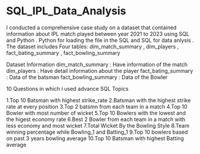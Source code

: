 # SQL_IPL_Data_Analysis

I conducted a comprehensive case study on a dataset that contained information about IPL match played between year 2021 to 2023 using SQL and Python . Python for loading the file in the SQL and SQL for data anlysis . The dataset includes Four tables: dim_match_summary , dim_players , fact_bating_summary , fact_bowling_summary

Dataset Information
 dim_match_summary  : Have information of the match 
 dim_players : Have detail information about the player
 fact_bating_summary : Data of the batsman 
 fact_bowling_summary : Data of the Bowler


10 Questions in which i used advance SQL Topics

 1.Top 10 Batsman with highest strike_rate
 2.Batsman with the highest strike rate at every position
 3.Top 2 batsmn from each team in a match
 4.Top 10 Bowler with most number of wicket
 5.Top 10 Bowlers with the lowest and the higest economy rate
 6.Best 2 Bowler from each team in a match with less economy and most wicket 
 7.Total Wicket By the Bowling Style
 8.Team winning percentage while Bowling_1 and Batting_1
 9.Top 10 bowlers based on past 3 years bowling average
10.Top 10 Batsman with highest Batting average


